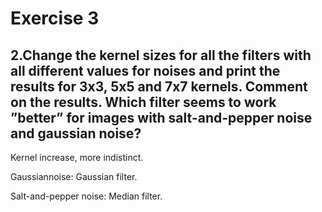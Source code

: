 # Exercise 3

## 2.Change the kernel sizes for all the filters with all different values for noises and print the results for 3x3, 5x5 and 7x7 kernels. Comment on the results. Which filter seems to work ”better” for images with salt-and-pepper noise and gaussian noise?

Kernel increase, more indistinct.

Gaussiannoise: Gaussian filter.

Salt-and-pepper noise: Median filter.

